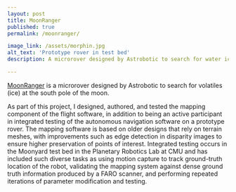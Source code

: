 ```yaml
---
layout: post
title: MoonRanger
published: true
permalink: /moonranger/

image_link: /assets/morphin.jpg
alt_text: 'Prototype rover in test bed'
description: A microrover designed by Astrobotic to search for water ice at the south pole of the moon. As part of this project, I designed, authored, and tested the mapping component of the flight software, in addition to being an active participant in integrated testing of the autonomous navigation software on a prototype rover.

---
```


[MoonRanger](https://labs.ri.cmu.edu/moonranger/) is a microrover designed by Astrobotic to search for volatiles (ice) at the south pole of the moon. 


As part of this project, I designed, authored, and tested the mapping component of the flight software, in addition to being an active participant in integrated testing of the autonomous navigation software on a prototype rover. The mapping software is based on older designs that rely on terrain meshes, with improvements such as edge detection in disparity images to ensure higher preservation of points of interest. Integrated testing occurs in the Moonyard test bed in the Planetary Robotics Lab at CMU and has included such diverse tasks as using motion capture to track ground-truth location of the robot, validating the mapping system against dense ground truth information produced by a FARO scanner, and performing repeated iterations of parameter modification and testing.
